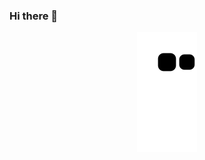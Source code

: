 ### Hi there 👋

<div align="center">
<img src="https://raw.githubusercontent.com/GustafKisi/GustafKisi/animation/github-contribution-grid-snake.svg"/>
</div>


<!--
**GustafKisi/GustafKisi** is a ✨ _special_ ✨ repository because its `README.md` (this file) appears on your GitHub profile.

Here are some ideas to get you started:

- 🔭 I’m currently working on ...
- 🌱 I’m currently learning ...
- 👯 I’m looking to collaborate on ...
- 🤔 I’m looking for help with ...
- 💬 Ask me about ...
- 📫 How to reach me: ...
- 😄 Pronouns: ...
- ⚡ Fun fact: ...
-->
